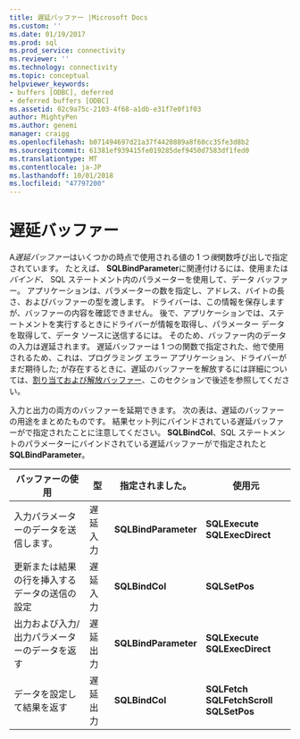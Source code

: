 ```yaml
---
title: 遅延バッファー |Microsoft Docs
ms.custom: ''
ms.date: 01/19/2017
ms.prod: sql
ms.prod_service: connectivity
ms.reviewer: ''
ms.technology: connectivity
ms.topic: conceptual
helpviewer_keywords:
- buffers [ODBC], deferred
- deferred buffers [ODBC]
ms.assetid: 02c9a75c-2103-4f68-a1db-e31f7e0f1f03
author: MightyPen
ms.author: genemi
manager: craigg
ms.openlocfilehash: b071494697d21a37f4420889a8f60cc35fe3d8b2
ms.sourcegitcommit: 61381ef939415fe019285def9450d7583df1fed0
ms.translationtype: MT
ms.contentlocale: ja-JP
ms.lasthandoff: 10/01/2018
ms.locfileid: "47797200"
---
```

# <a name="deferred-buffers"></a>遅延バッファー
A*遅延バッファー*はいくつかの時点で使用される値の 1 つ*後*関数呼び出しで指定されています。 たとえば、 **SQLBindParameter**に関連付けるには、使用または*バインド、* SQL ステートメント内のパラメーターを使用して、データ バッファー。 アプリケーションは、パラメーターの数を指定し、アドレス、バイトの長さ、およびバッファーの型を渡します。 ドライバーは、この情報を保存しますが、バッファーの内容を確認できません。 後で、アプリケーションでは、ステートメントを実行するときにドライバーが情報を取得し、パラメーター データを取得して、データ ソースに送信するには。 そのため、バッファー内のデータの入力は遅延されます。 遅延バッファーは 1 つの関数で指定された、他で使用されるため、これは、プログラミング エラー アプリケーション、ドライバーがまだ期待した; が存在するときに、遅延のバッファーを解放するには詳細については、[割り当ておよび解放バッファー](../../../odbc/reference/develop-app/allocating-and-freeing-buffers.md)、このセクションで後述を参照してください。  
  
 入力と出力の両方のバッファーを延期できます。 次の表は、遅延のバッファーの用途をまとめたものです。 結果セット列にバインドされている遅延バッファーがで指定されたことに注意してください。 **SQLBindCol**、SQL ステートメントのパラメーターにバインドされている遅延バッファーがで指定されたと**SQLBindParameter**。  
  
|バッファーの使用|型|指定されました。|使用元|  
|----------------|----------|--------------------|-------------|  
|入力パラメーターのデータを送信します。|遅延入力|**SQLBindParameter**|**SQLExecute**<br /> **SQLExecDirect**|  
|更新または結果の行を挿入するデータの送信の設定|遅延入力|**SQLBindCol**|**SQLSetPos**|  
|出力および入力/出力パラメーターのデータを返す|遅延出力|**SQLBindParameter**|**SQLExecute**<br /> **SQLExecDirect**|  
|データを設定して結果を返す|遅延出力|**SQLBindCol**|**SQLFetch**<br /> **SQLFetchScroll SQLSetPos**|
